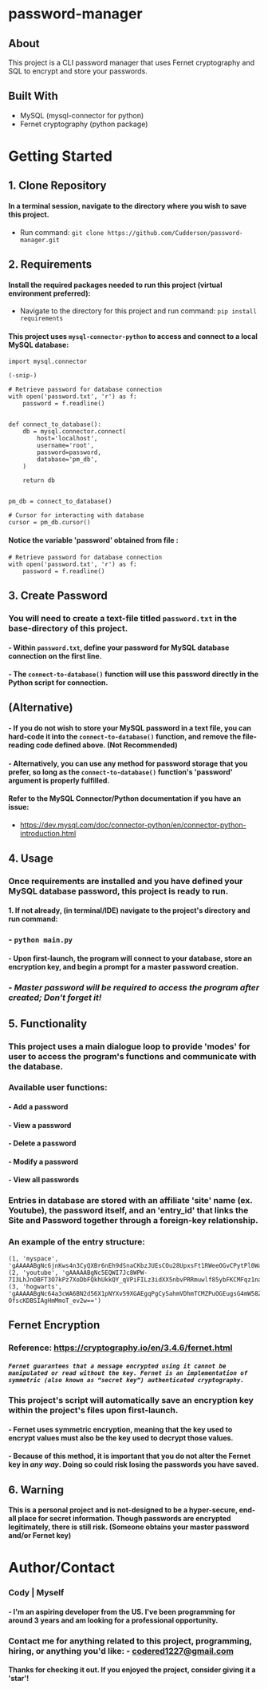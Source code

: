 # password-manager

## About

This project is a CLI password manager that uses Fernet cryptography and SQL to encrypt and store your passwords.

## Built With
- MySQL (mysql-connector for python)
- Fernet cryptography (python package)

# Getting Started

## 1. Clone Repository
#### In a terminal session, navigate to the directory where you wish to save this project.
  - Run command: `git clone https://github.com/Cudderson/password-manager.git`


## 2. Requirements
#### Install the required packages needed to run this project (virtual environment preferred):
- Navigate to the directory for this project and run command: `pip install requirements` 

#### This project uses `mysql-connector-python` to access and connect to a local MySQL database:

```
import mysql.connector

(-snip-)

# Retrieve password for database connection
with open('password.txt', 'r') as f:
    password = f.readline()


def connect_to_database():
    db = mysql.connector.connect(
        host='localhost',
        username='root',
        password=password,
        database='pm_db',
    )

    return db


pm_db = connect_to_database()

# Cursor for interacting with database
cursor = pm_db.cursor()

```

#### Notice the variable 'password' obtained from file :
```
# Retrieve password for database connection
with open('password.txt', 'r') as f:
    password = f.readline()
```

## 3. Create Password
### You will need to create a text-file titled `password.txt` in the base-directory of this project.
#### - Within `password.txt`, define your password for MySQL database connection on the first line.
#### - The `connect-to-database()` function will use this password directly in the Python script for connection.

## (Alternative)
#### - If you do not wish to store your MySQL password in a text file, you can hard-code it into the `connect-to-database()` function, and remove the file-reading code defined above. (Not Recommended)
#### - Alternatively, you can use any method for password storage that you prefer, so long as the `connect-to-database()` function's 'password' argument is properly fulfilled.

#### Refer to the MySQL Connector/Python documentation if you have an issue:
- https://dev.mysql.com/doc/connector-python/en/connector-python-introduction.html

## 4. Usage
### Once requirements are installed and you have defined your MySQL database password, this project is ready to run.
#### 1. If not already, (in terminal/IDE) navigate to the project's directory and run command:
### - `python main.py`
#### - Upon first-launch, the program will connect to your database, store an encryption key, and begin a prompt for a master password creation.
### - *Master password will be required to access the program after created; Don't forget it!*

## 5. Functionality
### This project uses a main dialogue loop to provide 'modes' for user to access the program's functions and communicate with the database.
### Available user functions:
#### - Add a password
#### - View a password
#### - Delete a password
#### - Modify a password
#### - View all passwords

### Entries in database are stored with an affiliate 'site' name (ex. Youtube), the password itself, and an 'entry_id' that links the Site and Password together through a foreign-key relationship.
### An example of the entry structure:
```
(1, 'myspace', 'gAAAAABgNc6jnKws4n3CyQXBr6nEh9dSnaCKbzJUEsCOu28UpxsFt1RWeeOGvCPytPl0Wa5ifrwnLEPXXbivCSjbBowvVp8rSQ==')
(2, 'youtube', 'gAAAAABgNc5EQWI7Jc8WPW-7I3LhJnOBFT3O7kPz7XoDbFQkhUkkQY_qVPiFILz3idXX5nbvPRRmuwlf85ybFKCMFqz1naPclA==')
(3, 'hogwarts', 'gAAAAABgNc64a3cWA6BN2d56X1pNYXv59XGAEgqPgCySahmVDhmTCMZPuOGEugsG4mW58ZIYqgH-OfscKDBSIAgHmMmoT_ev2w==')
```

## Fernet Encryption
### Reference: https://cryptography.io/en/3.4.6/fernet.html
##### `Fernet guarantees that a message encrypted using it cannot be manipulated or read without the key. Fernet is an implementation of symmetric (also known as “secret key”) authenticated cryptography.`

### This project's script will automatically save an encryption key within the project's files upon first-launch.
#### - Fernet uses symmetric encryption, meaning that the key used to encrypt values must also be the key used to decrypt those values.
#### - Because of this method, it is important that you do not alter the Fernet key in *any way*. Doing so could risk losing the passwords you have saved.

## 6. Warning
#### This is a personal project and is not-designed to be a hyper-secure, end-all place for secret information. Though passwords are encrypted legitimately, there is still risk. (Someone obtains your master password and/or Fernet key)

# Author/Contact
### Cody | Myself
#### - I'm an aspiring developer from the US. I've been programming for around 3 years and am looking for a professional opportunity.
### Contact me for anything related to this project, programming, hiring, or anything you'd like: - codered1227@gmail.com
#### Thanks for checking it out. If you enjoyed the project, consider giving it a 'star'!
